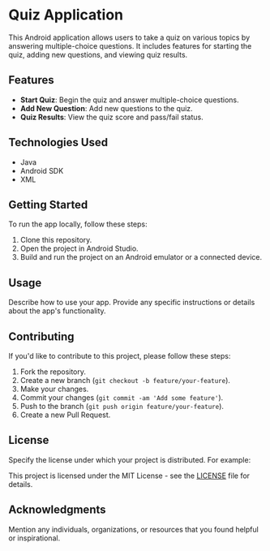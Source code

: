 # Quiz Application

This Android application allows users to take a quiz on various topics by answering multiple-choice questions. It includes features for starting the quiz, adding new questions, and viewing quiz results.

## Features

- **Start Quiz**: Begin the quiz and answer multiple-choice questions.
- **Add New Question**: Add new questions to the quiz.
- **Quiz Results**: View the quiz score and pass/fail status.


## Technologies Used

- Java
- Android SDK
- XML


## Getting Started

To run the app locally, follow these steps:

1. Clone this repository.
2. Open the project in Android Studio.
3. Build and run the project on an Android emulator or a connected device.

## Usage

Describe how to use your app. Provide any specific instructions or details about the app's functionality.

## Contributing

If you'd like to contribute to this project, please follow these steps:

1. Fork the repository.
2. Create a new branch (`git checkout -b feature/your-feature`).
3. Make your changes.
4. Commit your changes (`git commit -am 'Add some feature'`).
5. Push to the branch (`git push origin feature/your-feature`).
6. Create a new Pull Request.

## License

Specify the license under which your project is distributed. For example:

This project is licensed under the MIT License - see the [LICENSE](LICENSE) file for details.

## Acknowledgments

Mention any individuals, organizations, or resources that you found helpful or inspirational.

